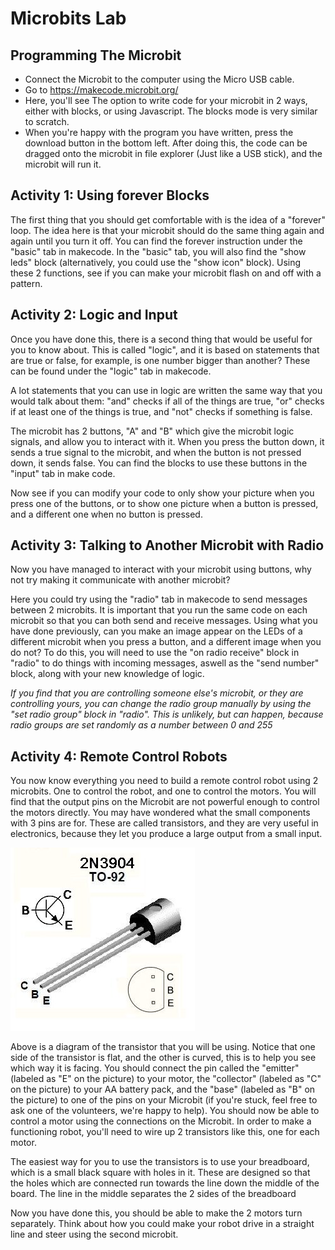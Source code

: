# Microbits Lab
## Programming The Microbit
* Connect the Microbit to the computer using the Micro USB cable.
* Go to https://makecode.microbit.org/
* Here, you'll see The option to write code for your microbit in 2 ways, either with blocks, or using Javascript. The blocks mode is very similar to scratch.
* When you're happy with the program you have written, press the download button in the bottom left. After doing this, the code can be dragged onto the microbit in file explorer (Just like a USB stick), and the microbit will run it.

## Activity 1: Using forever Blocks

The first thing that you should get comfortable with is the idea of a "forever" loop. The idea here is that your microbit should do the same thing again and again until you turn it off. You can find the forever instruction under the "basic" tab in makecode. 
In the "basic" tab, you will also find the "show leds" block (alternatively, you could use the "show icon" block). Using these 2 functions, see if you can make your microbit flash on and off with a pattern. 


## Activity 2: Logic and Input

Once you have done this, there is a second thing that would be useful for you to know about. This is called "logic", and it is based on statements that are true or false, for example, is one number bigger than another? These can be found under the "logic" tab in makecode. 

A lot statements that you can use in logic are written the same way that you would talk about them: "and" checks if all of the things are true, "or" checks if at least one of the things is true, and "not" checks if something is false.

The microbit has 2 buttons, "A" and "B" which give the microbit logic signals, and allow you to interact with it. When you press the button down, it sends a true signal to the microbit, and when the button is not pressed down, it sends false. You can find the blocks to use these buttons in the "input" tab in make code.

Now see if you can modify your code to only show your picture when you press one of the buttons, or to show one picture when a button is pressed, and a different one when no button is pressed.

## Activity 3: Talking to Another Microbit with Radio
Now you have managed to interact with your microbit using buttons, why not try making it communicate with another microbit?

Here you could try using the "radio" tab in makecode to send messages between 2 microbits. It is important that you run the same code on each microbit so that you can both send and receive messages. Using what you have done previously, can you make an image appear on the LEDs of a different microbit when you press a button, and a different image when you do not? To do this, you will need to use the "on radio receive" block in "radio" to do things with incoming messages, aswell as the "send number" block, along with your new knowledge of logic.

*If you find that you are controlling someone else's microbit, or they are controlling yours, you can change the radio group manually by using the "set radio group" block in "radio". This is unlikely, but can happen, because radio groups are set randomly as a number between 0 and 255*

## Activity 4: Remote Control Robots

You now know everything you need to build a remote control robot using 2 microbits. One to control the robot, and one to control the motors. You will find that the output pins on the Microbit are not powerful enough to control the motors directly. You may have wondered what the small components with 3 pins are for. These are called transistors, and they are very useful in electronics, because they let you produce a large output from a small input.

![Pinout of 2n3904 NPN BJT](img/2n3904.jpg)
 
 Above is a diagram of the transistor that you will be using. Notice that one side of the transistor is flat, and the other is curved, this is to help you see which way it is facing. You should connect the pin called the "emitter" (labeled as "E" on the picture) to your motor, the "collector" (labeled as "C" on the picture) to your AA battery pack, and the "base" (labeled as "B" on the picture) to one of the pins on your Microbit (if you're stuck, feel free to ask one of the volunteers, we're happy to help). You should now be able to control a motor using the connections on the Microbit. In order to make a functioning robot, you'll need to wire up 2 transistors like this, one for each motor.

The easiest way for you to use the transistors is to use your breadboard, which is a small black square with holes in it. These are designed so that the holes which are connected run towards the line down the middle of the board. The line in the middle separates the 2 sides of the breadboard
 
 Now you have done this, you should be able to make the 2 motors turn separately. Think about how you could make your robot drive in a straight line and steer using the second microbit. 
 
